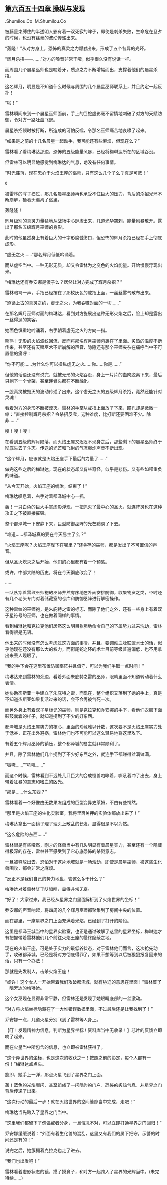 ## [第六百五十四章 操纵与发现](https://www.xxbiquge.com/11_11222/8982772.html)


  .Shumilou.Co  M.Shumilou.Co

  被藤蔓束缚住的半透明人影有着一双死寂的眸子，即使是刺杀失败，生命危在旦夕的时候，也没有丝毫的波动传递出来。

  “轰隆！”从对方身上，恐怖的真灵之力爆射出来，形成了五个各异的光环。

  “辉月杀招——……”对方的嗓音非常干哑，似乎很久没有说话一样。

  而周围几个晨星巫师也是咬着牙，质点之力不断增幅而出，支撑着他们的晨星杀招。

  这名辉月，明显是不知道什么时候与周围的几个晨星巫师联系上，并且约定一起反扑！

  “啪！”

  雷林瞬间来到一个晨星巫师面前，手上的巨蛇虚影毫不留情地刺破了对方的天赋防御，令对方一路吐血飞退。

  晨星杀招顿时被打断，所造成的可怕反噬，令那名巫师痛苦地哀嚎了起来。

  “如果是之前的十几名晨星一起动手，我可能还有些麻烦，但现在么？”

  雷林看了看梅琳达那边，恐怖的五级能量风暴，已经将梅琳达所在的区域吞没。

  但雷林可以明显地感觉到梅琳达的气息，她没有任何事情。

  “时光荏苒，现在忠心于火焰王座的巫师，只有这么几个了么？真是可悲！”

  《

  被雷林的眸子扫过，那几名晨星巫师再也承受不住巨大的压力，背后的杀招光环不断崩解，捂着头逃离了这里。

  轰隆隆！

  辉月级别的真灵力量猛地从战场中心肆虐出来，几道光华突刺，能量风暴散开。露出了那名五级辉月巫师的身影。

  此时的他虽然身上有着巨大的十字形腐蚀伤口，但恐怖的辉月杀招已经在手上彻底成形。

  “虚无之火……”那名辉月低低吟诵着。

  而从虚空当中。一种无形无质，却又令雷林为之变色的火焰能量。开始慢慢浮现出来。

  “梅琳达还有乔安娜是傻子么？居然让对方完成了辉月杀招？”

  雷林暗骂一声，手指已经按在了那枚灰色的戒指上面，一丝丝雾气散布出来。

  “遵循上古的真灵之约，虚无之火，为我吞噬对面的一切……”

  在那名辉月巫师对面的梅琳达，看到对方施展出这种无形火焰之后，脸上却是露出一丝得逞的笑容。

  她面色慎重地吟诵着，右手朝着虚无之火的方向一指。

  熊熊！无形的火焰波纹回流，反而将那名辉月巫师包裹在了里面。炙热的温度不断传来，甚至还有天赋巫术不断崩解的声音，隐隐还有那个巫师夹杂在痛呼当中不可置信的痛呼：

  “你不可能……为什么你可以操纵虚无之火……你……你是……”

  但他的话语还没有说完，就被无形的火焰吞没，身上一片片的血肉脱离下来，最后只剩下一个骨架，甚至连骨头都在不断融化。

  一股真灵被毁灭的波动传递了出来，这个虚无之火的五级辉月杀招，竟然还能针对灵魂！

  看着对方的身形不断被湮灭。雷林的手掌从戒指上面放了下来，瞳孔却是微微一缩：“直接控制辉月杀招？令杀招反噬，这种难度，比打断还要困难不少。除非……”

  嗖！嗖！嗖！

  在看到五级的辉月陨落，而火焰王座又迟迟不现身之后，那些剩下的晨星巫师终于彻底失去了斗志。传送的光芒和飞射的气流爆炸声音不断出现。

  “这个辉月，应该就是火焰王座手下最后的力量了……”

  做完这些之后的梅琳达。现在的状态却又有些奇怪，似乎是悲伤。又有些如释重负的味道。

  “从今天开始，火焰王座的统治，结束了！”

  梅琳达叹息着，右手对着都泽城中心一抓。

  轰！一只白色的巨大手掌虚影浮现，一把抓灭了最中心的圣火，就连阵灵也在这种攻击之下被直接摧毁。

  整个都泽城一下安静下来，巨型防御巫阵的光芒黯淡了下去。

  “难道……都泽城真的要在今天易主了么？”

  “火焰王座呢？火焰王座陛下在哪里？”还幸存的巫师，都是发出了不可置信的声音。

  但从圣火熄灭之后开始，他们的心里都有着一个预感。

  或许，中部大陆的历史，将在今天彻底改变了！

  ……

  一队队穿着雷纹巫师袍的巫师井然有序地在外面安排防御，收集物资之类，不时还有几个老头专门对着储藏室的仓库和防御巫阵进行解密操作。

  这种雷纹的巫师袍，是朱庇特之雷的标志，而除了他们之外，还有一些身上有着双子星符号的巫师，也在做着同样的事情。

  看到梅琳达和克拉克他们居然这么明目张胆地命令自己的下属势力过来洗劫，雷林看得很是无语。

  他出来的时候没有怎么考虑过这方面的事情，并且，要调动血脉联盟术士的话，似乎他现在还没有那么大的权力，而衔尾蛇之环的术士目前等级普遍偏低，也不用拿出来丢人现眼了。

  “我的手下会在这里布置防御巫阵并且值守，可以为我们争取一点时间！”

  梅琳达来到雷林的旁边，看着外面朱庇特之雷的巫师，眼睛里面不知道转动着什么表情。

  她协助杰斯亚一手建立了朱庇特之雷，而现在，整个组织又落到了她的手上，真是不知道杰斯亚如果复活过来的话，会不会再被气死一次。

  而另外身上有着双子星标记的巫师，则是克拉克和乔安娜的手下，看他们衣服下面鼓鼓囊囊的样子，就知道捞到了不少的好东西。

  都泽城是火焰王座势力的核心，里面的珍藏难以计数，这次要不是火焰王座实力处于低谷，正在出外避祸，雷林他们也不可能可以这么轻易地将这里攻下。

  有着五个辉月巫师的镇压，整个都泽城的易主就非常顺利了。

  并且，除了雷林他们几个捞到了不少好东西之外，就连手下都赚得盆满钵满。

  “嗷嗷……”“吼吼……”

  而这个时候，雷林看到不远处几只巨大的合成怪兽咆哮着，嘶吼着冲了出去，身上带着狂暴的意志和嗜血的凶光。

  “那是……什么东西？”

  雷林看着一个好像由无数果冻组成的巨型变异史莱姆，不由有些愕然。

  “那里是火焰王座的生化实验室，我将里面关押的实验体都放出来了！”

  梅琳达拿出一面镜子理了理头上散乱的长发，显得很是不以为然。

  “这么危险的东西……”

  雷林很是有些哑然，刚才的怪兽当中有几头明显有着晨星实力，甚至还有一个隐藏得极深的存在，雷林甚至感受到了它心底恐怖的杀戮意志。

  一旦被释放出去，恐怕对于这片地域就是一场浩劫，即使是晨星巫师，被这些生化兽围攻，都会非常之麻烦。

  “反正不是我们自己的势力地盘，管这么多干什么？”

  梅琳达对着雷林眨了眨眼睛，显得非常无辜。

  “好了！大家过来，我已经从星界之门里面解析到了火焰世界的坐标！”

  乔安娜的声音响起，将四周的几个辉月巫师都聚集到了房间中央的位置。

  而在那里，一座星界之门上面充满着光焰，已经到了打开的阶段。

  这里是都泽王城当中的星界实验室，也正是通过破解了这里的星界坐标，梅琳达才有把握带着雷林他们几个前往火焰王座的最终隐蔽之地。

  现在的火焰王座，可是处于实力的最低谷状态，对于雷林他们而言，这次抢先动手，攻破都泽城，已经是将对方彻底得罪了，如果不想等到以后被狠狠报复回来的话，只有一个办法！

  那就是先发制人，击杀火焰王座！

  “或许！这个女人一开始带着我们攻破都泽城，就有胁迫的意思在里面！”雷林瞥了一眼旁边的梅琳达。

  这个女巫现在显得非常平静，但雷林还是发现了她眼睛底部的一丝激动。

  “对方将火焰坐标隐藏在了一大堆错误数据里面，不过最后还是让我找到了！”

  乔安娜一点，几道火星分别飞到了雷林等人身上。

  【叮！发现精神力信息，判断为星界坐标！资料库当中无收录！】芯片的反馈立即响了起来。

  而在火星当中所包含的信息，也立即被雷林获得了。

  “这个异世界的坐标，也是这次的收获之一！按照之前的协定，每个人都有一份！”梅琳达点点头。

  旋即，她手上一弹，那点火星飞到了星界之门上面。

  轰！蓝色的光焰爆闪，甚至组成了一闪隐约的门户，恐怖的炙热气息，从星界之门背后传递了出来。

  “这次行动的最后一步！就在火焰世界的空间缝隙当中完成，走吧！”

  梅琳达当先跨入了星界之门当中。

  “这里我们都留下了傀儡或者分身，一旦情况不对，可以立即打通星界之门回归！”

  乔安娜缓缓说着：“外面有着生化兽的混乱，这里又有我们的属下把守，示警的时间还是有的！”

  说完之后，她簇拥着克拉克也走了进去。

  “我们也出发吧！”

  雷林看着虚影状态的镜，摸了摸鼻子，和对方一起跨入了星界的光辉当中。(未完待续……)

  
